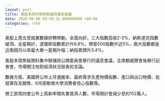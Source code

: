 ```yaml
---
layout: post
title: 美股本周料聚焦聯儲局議息會議
date: 2020-06-08 05:50:32.000000000 +08:00
categories: rthk
---
```


美股上周五受就業數據好轉帶動，全面向好，三大指數高收2-3%，納斯達克指數破頂。全星期計，道瓊斯指數累計升6.8%，標普500指數升近5%，兩大指數都是近兩個月以來最大單一星期升幅；納指累積升3.4%。

美股本周焦點預料集中聯儲局公開委員會舉行的議息會議，主席鮑威爾會後舉行記者會，市場關注他對經濟狀況發表的言論。

數據方面，美國將公布上月通脹率、最終需求生產物價指數、進口與出口物價、批發庫存及銷售、6月密歇根大學消費者信心指數等。

勞工部周四會公布上周新申領失業救濟人數，市場預計會減少至約152萬人。
